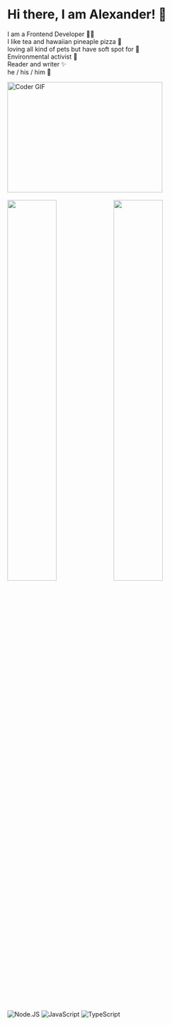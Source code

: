 # Hi there, I am Alexander! 👋 
<p> I am a Frontend Developer 👨‍💻  <br>
I like tea and hawaiian pineaple pizza 🍕 <br>
loving all kind of pets but have soft spot for 🐶 <br>
Environmental activist 🌱 <br>
Reader and writer ✨ <br>
he / his / him 🙋‍ <p>

<img alt="Coder GIF" height=250 width=350 src="https://thumbs.gfycat.com/EvilNextDevilfish-small.gif" />
  
<br>
<br>
  
<img align="left" width="47%" src="https://github-readme-stats.vercel.app/api?username=Gryffindorcode&show_icons=true&theme=radical"/>

<img align="left" width="47%" src="https://github-readme-stats.vercel.app/api/top-langs/?username=Gryffindorcode&layout=compact"/>

 
<img alt="Node.JS" src="https://img.shields.io/badge/node.js-6DA55F?style=for-the-badge&logo=node.js&logoColor=white" />
<img alt="JavaScript" src="https://img.shields.io/badge/javascript-%23323330.svg?style=for-the-badge&logo=javascript&logoColor=%23F7DF1E" />
<img alt="TypeScript" src="https://img.shields.io/badge/typescript-%23007ACC.svg?style=for-the-badge&logo=typescript&logoColor=white" />

